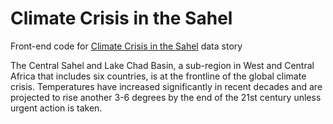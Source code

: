 # Climate Crisis in the Sahel

Front-end code for [Climate Crisis in the Sahel](https://data.humdata.org/visualization/climate-crisis-sahel/) data story

The Central Sahel and Lake Chad Basin, a sub-region in West and Central Africa that includes six countries, is at the frontline of the global climate crisis. Temperatures have increased significantly in recent decades and are projected to rise another 3-6 degrees by the end of the 21st century unless urgent action is taken.
